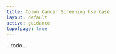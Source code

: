```yaml
---
title: Colon Cancer Screening Use Case
layout: default
active: guidance
topofpage: true
---
```


...todo...
